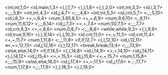 <int,int,1,0>
<id,main,1,3>
<(,(,1,7>
<),),1,8>
<{,{,2,0>
<int,int,3,3>
<id,i,3,7>
<;,;,3,8>
<int,int,4,3>
<id,j,4,7>
<;,;,4,8>
<int,int,5,3>
<id,cnt,5,7>
<;,;,5,10>
<id,i,6,3>
<=,=,6,4>
<num,3.85,6,5>
<+,+,6,9>
<num,9,6,10>
<*,*,6,11>
<num,11,6,12>
<;,;,6,14>
<id,j,7,3>
<=,=,7,4>
<num,50,7,5>
<;,;,7,7>
<id,cnt,8,3>
<=,=,8,6>
<num,0,8,7>
<;,;,8,8>
<while,while,9,3>
<(,(,9,9>
<id,true,9,10>
<),),9,14>
<{,{,10,3>
<id,cnt,11,0>
<=,=,11,3>
<id,cnt,11,4>
<+,+,11,7>
<num,1,11,8>
<;,;,11,9>
<if,if,12,7>
<(,(,12,10>
<id,i,12,11>
<==,==,12,13>
<id,j,12,16>
<),),12,17>
<break,break,13,4>
<;,;,13,9>
<else,else,14,0>
<if,if,14,5>
<(,(,14,8>
<id,i,14,9>
<>,>,14,10>
<id,j,14,11>
<),),14,12>
<id,j,15,4>
<=,=,15,5>
<id,j,15,6>
<+,+,15,7>
<num,1,15,8>
<;,;,15,9>
<else,else,16,0>
<id,j,17,4>
<=,=,17,5>
<id,j,17,6>
<-,-,17,7>
<num,1,17,8>
<;,;,17,9>
<},},18,3>
<},},19,0>

